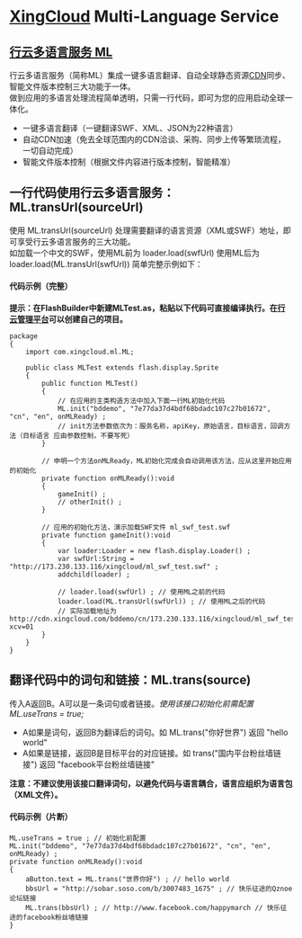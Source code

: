 [XingCloud](http://www.xingcloud.com) Multi-Language Service
==============

[行云多语言服务  ML](http://doc.xingcloud.com) 
--------------
行云多语言服务（简称ML）集成一键多语言翻译、自动全球静态资源[CDN](http://zh.wikipedia.org/wiki/CDN)同步、智能文件版本控制三大功能于一体。    
做到应用的多语言处理流程简单透明，只需一行代码，即可为您的应用启动全球一体化。
* 一键多语言翻译（一键翻译SWF、XML、JSON为22种语言） 
* 自动CDN加速（免去全球范围内的CDN洽谈、采购、同步上传等繁琐流程，一切自动完成）
* 智能文件版本控制（根据文件内容进行版本控制，智能精准）

一行代码使用行云多语言服务：ML.transUrl(sourceUrl)
--------------
使用 ML.transUrl(sourceUrl) 处理需要翻译的语言资源（XML或SWF）地址，即可享受行云多语言服务的三大功能。    
如加载一个中文的SWF，使用ML前为 loader.load(swfUrl) 使用ML后为 loader.load(ML.transUrl(swfUrl)) 简单完整示例如下：

#### 代码示例（完整）
__提示：在FlashBuilder中新建MLTest.as，粘贴以下代码可直接编译执行。在[行云管理平台](http://p.xingcloud.com)可以创建自己的项目。__	
	
	package 
	{
		import com.xingcloud.ml.ML;
	
		public class MLTest extends flash.display.Sprite
		{
			public function MLTest()
			{
				// 在应用的主类构造方法中加入下面一行ML初始化代码
				ML.init("bddemo", "7e77da37d4bdf68bdadc107c27b01672", "cn", "en", onMLReady) ;
				// init方法参数依次为：服务名称，apiKey，原始语言，目标语言，回调方法（目标语言 应由参数控制，不要写死）
			}
			
			// 申明一个方法onMLReady，ML初始化完成会自动调用该方法，应从这里开始应用的初始化
			private function onMLReady():void
			{
				gameInit() ;
				// otherInit() ;
			}
			
			// 应用的初始化方法，演示加载SWF文件 ml_swf_test.swf
			private function gameInit():void
			{
				var loader:Loader = new flash.display.Loader() ;
				var swfUrl:String = "http://173.230.133.116/xingcloud/ml_swf_test.swf" ;
				addchild(loader) ;
				
				// loader.load(swfUrl) ; // 使用ML之前的代码
				loader.load(ML.transUrl(swfUrl)) ; // 使用ML之后的代码
				// 实际加载地址为 http://cdn.xingcloud.com/bddemo/cn/173.230.133.116/xingcloud/ml_swf_test.swf?xcv=01
			}
		}	
	}

翻译代码中的词句和链接：ML.trans(source)
-----------------
传入A返回B。A可以是一条词句或者链接。_使用该接口初始化前需配置 ML.useTrans = true;_
* A如果是词句，返回B为翻译后的词句。如 ML.trans("你好世界") 返回 "hello world" 
* A如果是链接，返回B是目标平台的对应链接。如 trans("国内平台粉丝墙链接") 返回 "facebook平台粉丝墙链接"  

__注意：不建议使用该接口翻译词句，以避免代码与语言耦合，语言应组织为语言包（XML文件）。__


#### 代码示例（片断）

	ML.useTrans = true ; // 初始化前配置
	ML.init("bddemo", "7e77da37d4bdf68bdadc107c27b01672", "cn", "en", onMLReady) ;
	private function onMLReady():void
	{
		aButton.text = ML.trans("世界你好") ; // hello world
		bbsUrl = "http://sobar.soso.com/b/3007483_1675" ; // 快乐征途的Qznoe论坛链接
		ML.trans(bbsUrl) ; // http://www.facebook.com/happymarch // 快乐征途的facebook粉丝墙链接
	}
	
	